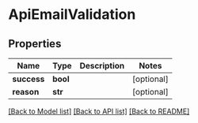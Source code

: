 # ApiEmailValidation

## Properties
Name | Type | Description | Notes
------------ | ------------- | ------------- | -------------
**success** | **bool** |  | [optional] 
**reason** | **str** |  | [optional] 

[[Back to Model list]](../README.md#documentation-for-models) [[Back to API list]](../README.md#documentation-for-api-endpoints) [[Back to README]](../README.md)

